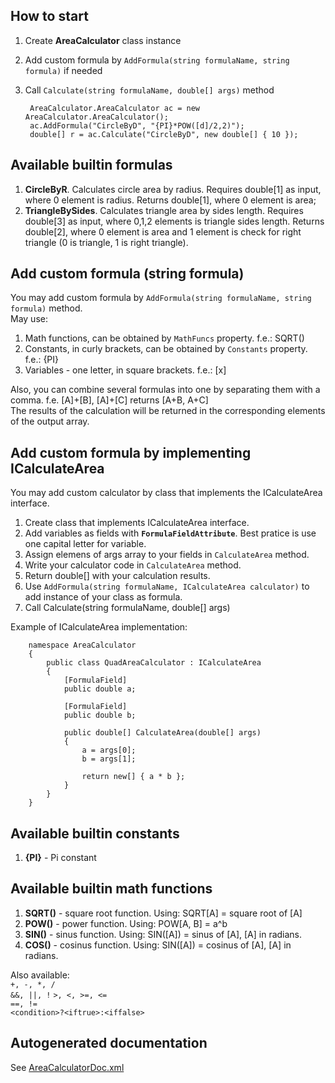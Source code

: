 ## How to start

1. Create **AreaCalculator** class instance
2. Add custom formula by `AddFormula(string formulaName, string formula)` if needed
3. Call `Calculate(string formulaName, double[] args)` method

		AreaCalculator.AreaCalculator ac = new AreaCalculator.AreaCalculator();  
		ac.AddFormula("CircleByD", "{PI}*POW([d]/2,2)");  
		double[] r = ac.Calculate("CircleByD", new double[] { 10 });  


## Available builtin formulas

1. **CircleByR**. Calculates circle area by radius. Requires double[1] as input, where 0 element is radius. Returns double[1], where 0 element is area;
2. **TriangleBySides**. Calculates triangle area by sides length. Requires double[3] as input, where 0,1,2 elements is triangle sides length. Returns double[2], where 0 element is area and 1 element is check for right triangle (0 is triangle, 1 is right triangle).


## Add custom formula (string formula)

You may add custom formula by `AddFormula(string formulaName, string formula)` method.  
May use:  

1. Math functions, can be obtained by `MathFuncs` property. f.e.: SQRT()  
2. Constants, in curly brackets, can be obtained by `Constants` property. f.e.: {PI}  
3. Variables - one letter, in square brackets. f.e.: [x]  

Also, you can combine several formulas into one by separating them with a comma. f.e. [A]+[B], [A]+[C] returns [A+B, A+C]  
The results of the calculation will be returned in the corresponding elements of the output array.  

## Add custom formula by implementing ICalculateArea  

You may add custom calculator by class that implements the ICalculateArea interface.  

1. Create class that implements ICalculateArea interface.
2. Add variables as fields with **`FormulaFieldAttribute`**. Best pratice is use one capital letter for variable.  
3. Assign elemens of args array to your fields in `CalculateArea` method.  
4. Write your calculator code in `CalculateArea` method. 
5. Return double[] with your calculation results.
6. Use `AddFormula(string formulaName, ICalculateArea calculator)` to add instance of your class as formula.
7. Call Calculate(string formulaName, double[] args)


Example of ICalculateArea implementation:  

        namespace AreaCalculator
        {
            public class QuadAreaCalculator : ICalculateArea
            {       
                [FormulaField]
                public double a;

                [FormulaField]
                public double b;

                public double[] CalculateArea(double[] args)
                {
                    a = args[0];
                    b = args[1];

                    return new[] { a * b };
                }
            }
        }


## Available  builtin constants

1. **{PI}** - Pi constant

## Available builtin math functions

1. **SQRT()** - square root function. Using: SQRT[A] = square root of [A]
2. **POW()** - power function. Using: POW[A, B] = a^b
3. **SIN()** - sinus function. Using: SIN([A]) = sinus of [A], [A] in radians.
4. **COS()** - cosinus function. Using: SIN([A]) = cosinus of [A], [A] in radians.

Also available:   
`+, -, *, /`  
`&&, ||, !` 
`>, <, >=, <=`  
`==, !=`  
`<condition>?<iftrue>:<iffalse>`  

## Autogenerated documentation

See [AreaCalculatorDoc.xml](https://github.com/vnmtwo/AreaCalculator/blob/master/AreaCalculatorDoc.xml)
